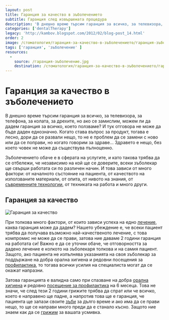 ```yaml
---
layout: post
title: Гаранция за качество в зъболечението
subtitle: Гаранция след извършената процедура
description: 'В днешно време търсим гаранция за всичко, за телевизора, за телефона, за колата, за дрехите, но ако се замислим, можем ли да дадем гаранция за всичко, което ползваме?'
categories: ['dentalTherapy']
legacy: 'http://kambov.blogspot.com/2012/02/blog-post_14.html'
order: 2
image: /стоматология/гаранция-за-качество-в-зъболечението/гаранция-зъболечение.jpg
tags: ['гаранция', 'зъболечение' ]
resources:
  -
    source: /гаранция-зъболечение.jpg
    destination: /стоматология/гаранция-за-качество-в-зъболечението/гаранция-зъболечение.jpg
---
```

# Гаранция за качество в зъболечението

В днешно време търсим гаранция за всичко, за телевизора, за телефона, за колата, за дрехите, но ако се замислим, можем ли да дадем гаранция за всичко, което ползваме? И тук отговора не може да бъде даден еднозначно. Когато става въпрос за продукт, тогава е лесно, дори да се развали нещо, то не е проблем да се замени с ново или да се поправи, но когато говорим за здраве... Здравето е нещо, без което човек не може да съществува пълноценно.

Зъболечението обаче е в сферата на услугите, и като такова трябва да се отбележи, че независимо на кой ще се доверите, всеки зъболекар ще свърши работата си по различен начин. И това зависи от много фактори: от началното състояние на пациента, от качеството на използваните материали, от опита, от нивото на знания, от [съвременните технологии](../стоматология/лечение-на-коренови-канали.html "Как технологиите помагат за успешното лечение на коренови канали"), от техниката на работа и много други.

## Гаранция за качество
![Гаранция за качество](гаранция-за-качество-в-зъболечението/гаранция-зъболечение.jpg)

При толкова много фактори, от които зависи успеха на едно [лечение](../зъболекар/лечение-на-зъби.html "Лечение на зъби при добър зъболекар"), каква гаранция може да дадем? Нашето убеждение е, че всеки пациент трябва да получава възможно най-качественото лечение, с това компромис не може да се прави, затова ние даваме 2 години гаранция на работата си! Важно е да се уточни обаче, че отговорността за дадено лечение е колкото на зъболекаря толкова и на самия пациент. Защото, ако пациента не изпълнява указанията на своя зъболекар за поддържане на добра орална хигиена и редовни посещения за [профилактика](../зъболекар/стоматологична-профилактика.html "Профилактика на здравето на зъбите"), то тогава всички усилия на специалиста могат да се окажат напразни.

Затова гаранцията е валидна само при спазване на добра [орална хигиена](../стоматология/четка-за-зъби.html "Почистване и миене на зъби с електрическа и обикновена четка за зъби") и редовно [посещение за профилактика](../стоматология/почистване-на-зъбен-камък.html "Профилактика и почистване на зъбен камък") на 6 месеца. Това не значи, че след тези 2 години грижите трябва да спрат или че всичко, което е направено ще падне, а напротив това ще е гаранция, че пациента ще запази своите [зъби](../стоматология/стискане-или-скърцане-на-зъби.html "Стискане или скърцане на зъби") за дълго време и ако има да се прави нещо, то ще се направи много преди да е станало късно. Защото ние знаем как да се [грижим](../стоматология/грижа-за-зъбите.html "Цялостна грижа за зъбите от добър зъболекар") за вашата усмивка.
